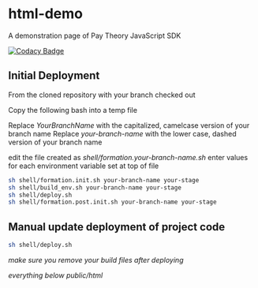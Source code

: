 # html-demo

A demonstration page of Pay Theory JavaScript SDK

[![Codacy Badge](https://app.codacy.com/project/badge/Grade/814cedb86cdb4ead94e04b02f0efc60f)](https://www.codacy.com/gh/pay-theory/html-demo/dashboard?utm_source=github.com&amp;utm_medium=referral&amp;utm_content=pay-theory/html-demo&amp;utm_campaign=Badge_Grade)

## Initial Deployment

From the cloned repository with your branch checked out

Copy the following bash into a temp file

Replace *YourBranchName* with the capitalized, camelcase version of your branch name
Replace *your-branch-name* with the lower case, dashed version of your branch name

edit the file created as *shell/formation.your-branch-name.sh*
enter values for each environment variable set at top of file

```bash
sh shell/formation.init.sh your-branch-name your-stage
sh shell/build_env.sh your-branch-name your-stage
sh shell/deploy.sh
sh shell/formation.post.init.sh your-branch-name your-stage
```

## Manual update deployment of project code

```bash
sh shell/deploy.sh
```
_make sure you remove your build files after deploying_

_everything below public/html_